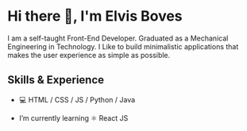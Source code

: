 # Hi there 👋, I'm Elvis Boves

I am a self-taught Front-End Developer. Graduated as a Mechanical Engineering in Technology. I Like to build minimalistic applications that makes the user experience as simple as possible.

<!-- ![Elvis's GitHub stats](https://github-readme-stats.vercel.app/api?username=eboves&hide=contribs,prs) -->

## Skills & Experience

* 💻 HTML / CSS / JS / Python / Java

- I’m currently learning ⚛ React JS 


<!-- [<img src='https://cdn.jsdelivr.net/npm/simple-icons@3.0.1/icons/github.svg' alt='github' height='40' color='white'>](https://github.com/https://github.com/eboves)   -->






